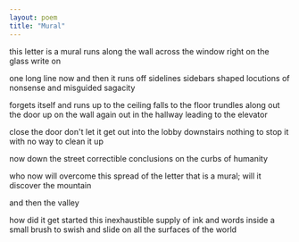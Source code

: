 ```yaml
---
layout: poem
title: "Mural"
---
```



this letter is a mural
runs along the wall
across the window
right on the glass
write on

one long line
now and then
it runs off sidelines
sidebars
shaped  locutions
of nonsense
and misguided sagacity

forgets itself
and runs up
to the ceiling
falls to the floor
trundles along
out the door
up on the wall again
out in the hallway
leading to the elevator

close the door
don't let it get out
into the lobby downstairs
nothing to stop it with
no way to clean it up

now down the street
correctible conclusions
on the curbs of humanity

who now will overcome
this spread of the letter
that is a mural;
will it discover the mountain

and then the valley

how did it get started
this inexhaustible supply
of ink and words
inside a small brush
to swish and slide
on all the surfaces
of the world
